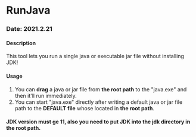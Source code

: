 # RunJava
### Date: 2021.2.21

#### Description
This tool lets you run a single java or executable jar file without installing JDK!

#### Usage
1. You can **drag** a java or jar file from **the root path** to the "java.exe" and then it'll run immediately.
2. You can start "java.exe" directly after writing a default java or jar file path to the **DEFAULT file** whose located in **the root path**.

#### JDK version must ge 11, also you need to put JDK into the jdk directory in the root path.

 